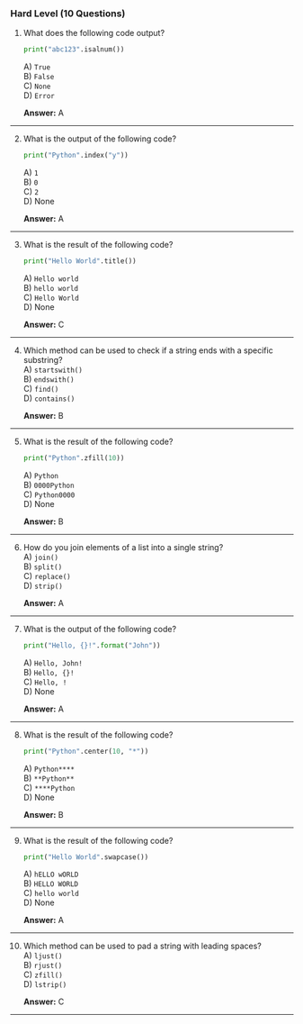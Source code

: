 ### **Hard Level (10 Questions)**

1. What does the following code output?
   ```python
   print("abc123".isalnum())
   ```
   A) `True`  
   B) `False`  
   C) `None`  
   D) `Error`  

   **Answer:** A  

---

2. What is the output of the following code?
   ```python
   print("Python".index("y"))
   ```
   A) `1`  
   B) `0`  
   C) `2`  
   D) None  

   **Answer:** A  

---

3. What is the result of the following code?
   ```python
   print("Hello World".title())
   ```
   A) `Hello world`  
   B) `hello world`  
   C) `Hello World`  
   D) None  

   **Answer:** C  

---

4. Which method can be used to check if a string ends with a specific substring?</br>
   A) `startswith()`  
   B) `endswith()`  
   C) `find()`  
   D) `contains()`  

   **Answer:** B  

---

5. What is the result of the following code?
   ```python
   print("Python".zfill(10))
   ```
   A) `Python`  
   B) `0000Python`  
   C) `Python0000`  
   D) None  

   **Answer:** B  

---

6. How do you join elements of a list into a single string?</br>
   A) `join()`  
   B) `split()`  
   C) `replace()`  
   D) `strip()`  

   **Answer:** A  

---

7. What is the output of the following code?
   ```python
   print("Hello, {}!".format("John"))
   ```
   A) `Hello, John!`  
   B) `Hello, {}!`  
   C) `Hello, !`  
   D) None  

   **Answer:** A  

---

8. What is the result of the following code?
   ```python
   print("Python".center(10, "*"))
   ```
   A) `Python****`  
   B) `**Python**`  
   C) `****Python`  
   D) None  

   **Answer:** B  

---

9. What is the result of the following code?
   ```python
   print("Hello World".swapcase())
   ```
   A) `hELLO wORLD`  
   B) `HELLO WORLD`  
   C) `hello world`  
   D) None  

   **Answer:** A  

---

10. Which method can be used to pad a string with leading spaces?</br>
    A) `ljust()`  
    B) `rjust()`  
    C) `zfill()`  
    D) `lstrip()`  

    **Answer:** C  

---

